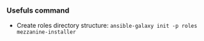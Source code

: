 ### Usefuls command
- Create roles directory structure: `ansible-galaxy init -p roles mezzanine-installer`
